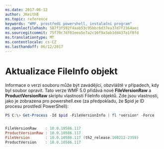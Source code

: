 ```yaml
---
ms.date: 2017-06-12
author: JKeithB
ms.topic: reference
keywords: "WMF, prostředí powershell, instalační program"
ms.openlocfilehash: 587f3f592f4aab53c95bbc6d37ea37d7f2364aec
ms.sourcegitcommit: 75f70c7df01eea5e7a2c16f9a3ab1dd437a1f8fd
ms.translationtype: MT
ms.contentlocale: cs-CZ
ms.lasthandoff: 06/12/2017
---
```

# <a name="updates-to-fileinfo-object"></a>Aktualizace FileInfo objekt
Informace o verzi souboru může být zavádějící, obzvláště v případech, kdy byl soubor opravit. Tato verze WMF 5.0 přidává nové **FileVersionRaw** a **ProductVersionRaw** skriptu vlastnosti FileInfo objektů. Zde jsou vlastnosti, jako je zobrazena pro powershell.exe (za předpokladu, že $pid je ID procesu prostředí PowerShell):

```powershell
PS C:\> Get-Process -Id $pid -FileVersionInfo | fl *version* -Force


FileVersionRaw    : 10.0.10586.117
ProductVersionRaw : 10.0.10586.117
FileVersion       : 10.0.10586.117 (th2_release.160212-2359)
ProductVersion    : 10.0.10586.117

